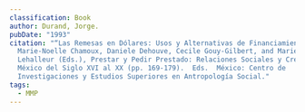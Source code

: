 ```yaml
---
classification: Book
author: Durand, Jorge.
pubDate: "1993"
citation: "“Las Remesas en Dólares: Usos y Alternativas de Financiamiento.”  In
  Marie-Noelle Chamoux, Daniele Dehouve, Cecile Gouy-Gilbert, and Marielle Pepin
  Lehalleur (Eds.), Prestar y Pedir Prestado: Relaciones Sociales y Crédito en
  México del Siglo XVI al XX (pp. 169-179).  Eds.  México: Centro de
  Investigaciones y Estudios Superiores en Antropología Social."
tags:
  - MMP
---
```

